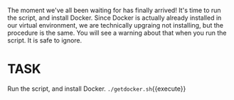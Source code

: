 The moment we've all been waiting for has finally arrived! 
It's time to run the script, and install Docker.  Since
Docker is actually already installed in our virtual 
environment, we are technically upgraing not installing,
but the procedure is the same.  You will see a warning
about that when you run the script.  It is safe to ignore.
# TASK
Run the script, and install Docker.  `./getdocker.sh`{{execute}}
